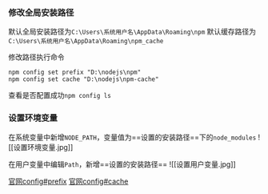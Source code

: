 ### 修改全局安装路径
默认全局安装路径为`C:\Users\系统用户名\AppData\Roaming\npm`
默认缓存路径为`C:\Users\系统用户名\AppData\Roaming\npm_cache`

修改路径执行命令
```npm
npm config set prefix "D:\nodejs\npm"
npm config set cache "D:\nodejs\npm-cache"
```

查看是否配置成功`npm config ls`

### 设置环境变量
在系统变量中新增`NODE_PATH`，变量值为==设置的安装路径==下的`node_modules`
![[设置环境变量.jpg]]

在用户变量中编辑`Path`，新增==设置的安装路径==
![[设置用户变量.jpg]]

[官网config#prefix](https://docs.npmjs.com/cli/v6/using-npm/config#prefix)
[官网config#cache](https://docs.npmjs.com/cli/v6/using-npm/config#cache)